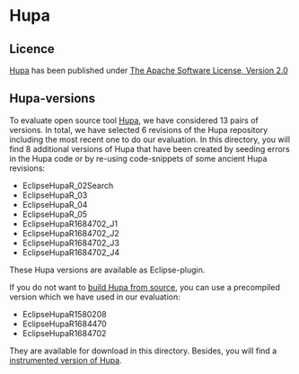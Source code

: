 # Hupa

## Licence
[Hupa](http://james.apache.org/hupa/index.html) has been published under [The Apache Software License, Version 2.0](http://james.apache.org/hupa/license.html)

## Hupa-versions

To evaluate open source tool [Hupa](http://james.apache.org/hupa/index.html), we have considered 13 pairs of versions. In total, we have selected 6 revisions of the Hupa repository including the most recent one to do our evaluation. In this directory, you will find 8 additional versions of Hupa that have been created by seeding errors in the Hupa code or by re-using code-snippets of some ancient Hupa revisions:
- EclipseHupaR_02Search
- EclipseHupaR_03
- EclipseHupaR_04
- EclipseHupaR_05
- EclipseHupaR1684702_J1
- EclipseHupaR1684702_J2
- EclipseHupaR1684702_J3
- EclipseHupaR1684702_J4

These Hupa versions are available as Eclipse-plugin.

If you do not want to [build Hupa from source](http://james.apache.org/hupa/building.html), you can use a precompiled version which we have used in our evaluation:
- EclipseHupaR1580208
- EclipseHupaR1684470
- EclipseHupaR1684702

They are available for download in this directory. Besides, you will find a [instrumented version of Hupa](instrumented/EclipseHupaR1684470).

